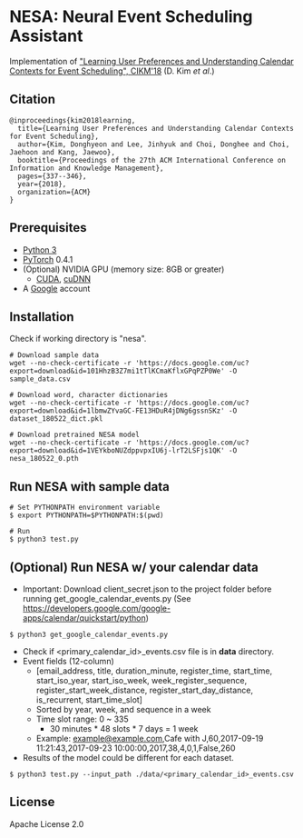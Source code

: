 # NESA: Neural Event Scheduling Assistant
Implementation of ["Learning User Preferences and Understanding Calendar Contexts for Event Scheduling", CIKM'18](https://arxiv.org/abs/1809.01316) (D. Kim _et al_.)

## Citation
```
@inproceedings{kim2018learning,
  title={Learning User Preferences and Understanding Calendar Contexts for Event Scheduling},
  author={Kim, Donghyeon and Lee, Jinhyuk and Choi, Donghee and Choi, Jaehoon and Kang, Jaewoo},
  booktitle={Proceedings of the 27th ACM International Conference on Information and Knowledge Management},
  pages={337--346},
  year={2018},
  organization={ACM}
}
```

## Prerequisites
* [Python 3](https://www.python.org/downloads/)
* [PyTorch](http://pytorch.org/) 0.4.1
* (Optional) NVIDIA GPU (memory size: 8GB or greater)
    * [CUDA](https://developer.nvidia.com/cuda-downloads), [cuDNN](https://developer.nvidia.com/cudnn)
* A [Google](https://www.google.com) account

## Installation
Check if working directory is "nesa".
```
# Download sample data
wget --no-check-certificate -r 'https://docs.google.com/uc?export=download&id=101HhzB3Z7mi1tTlKCmaKflxGPqPZP0We' -O sample_data.csv

# Download word, character dictionaries
wget --no-check-certificate -r 'https://docs.google.com/uc?export=download&id=1lbmwZYvaGC-FE13HDuR4jDNg6gssnSKz' -O dataset_180522_dict.pkl

# Download pretrained NESA model
wget --no-check-certificate -r 'https://docs.google.com/uc?export=download&id=1VEYkboNUZdppvpxIU6j-lrT2LSFjs1QK' -O nesa_180522_0.pth
```

## Run NESA with sample data
```
# Set PYTHONPATH environment variable
$ export PYTHONPATH=$PYTHONPATH:$(pwd)

# Run
$ python3 test.py
```

## (Optional) Run NESA w/ your calendar data
* Important: Download client_secret.json to the project folder before running get_google_calendar_events.py
(See https://developers.google.com/google-apps/calendar/quickstart/python)
```
$ python3 get_google_calendar_events.py
```
* Check if <primary_calendar_id>_events.csv file is in __data__ directory.
* Event fields (12-column)
    * \[email_address, title, duration_minute, register_time, start_time, start_iso_year, start_iso_week, week_register_sequence, register_start_week_distance, register_start_day_distance, is_recurrent, start_time_slot\]
    * Sorted by year, week, and sequence in a week
    * Time slot range: 0 ~ 335
        * 30 minutes * 48 slots * 7 days = 1 week
    * Example: example@example.com,Cafe with J,60,2017-09-19 11:21:43,2017-09-23 10:00:00,2017,38,4,0,1,False,260
* Results of the model could be different for each dataset.
```
$ python3 test.py --input_path ./data/<primary_calendar_id>_events.csv
```

## License
Apache License 2.0
